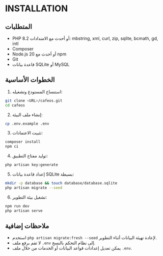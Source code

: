 # INSTALLATION

## المتطلبات
- PHP 8.2 أو أحدث مع الامتدادات: mbstring, xml, curl, zip, sqlite, bcmath, gd, intl
- Composer
- Node.js 20 أو أحدث مع npm
- Git
- قاعدة بيانات SQLite أو MySQL

## الخطوات الأساسية
1. استنساخ المستودع وتشغيله:
```bash
git clone <URL>/cafeos.git
cd cafeos
```
2. إنشاء ملف البيئة:
```bash
cp .env.example .env
```
3. تثبيت الاعتمادات:
```bash
composer install
npm ci
```
4. توليد مفتاح التطبيق:
```bash
php artisan key:generate
```
5. إعداد قاعدة بيانات SQLite بسيطة:
```bash
mkdir -p database && touch database/database.sqlite
php artisan migrate --seed
```
6. تشغيل بيئة التطوير:
```bash
npm run dev
php artisan serve
```

## ملاحظات إضافية
- استخدم `php artisan migrate:fresh --seed` لإعادة تهيئة البيانات أثناء التطوير.
- لا تقم برفع ملف `.env` إلى نظام التحكم بالنسخ.
- يمكن تعديل إعدادات قواعد البيانات أو الخدمات من خلال ملف `.env`.
